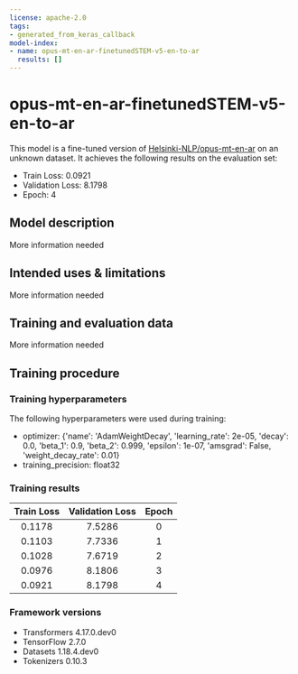 ```yaml
---
license: apache-2.0
tags:
- generated_from_keras_callback
model-index:
- name: opus-mt-en-ar-finetunedSTEM-v5-en-to-ar
  results: []
---
```


<!-- This model card has been generated automatically according to the information Keras had access to. You should
probably proofread and complete it, then remove this comment. -->

# opus-mt-en-ar-finetunedSTEM-v5-en-to-ar

This model is a fine-tuned version of [Helsinki-NLP/opus-mt-en-ar](https://huggingface.co/Helsinki-NLP/opus-mt-en-ar) on an unknown dataset.
It achieves the following results on the evaluation set:
- Train Loss: 0.0921
- Validation Loss: 8.1798
- Epoch: 4

## Model description

More information needed

## Intended uses & limitations

More information needed

## Training and evaluation data

More information needed

## Training procedure

### Training hyperparameters

The following hyperparameters were used during training:
- optimizer: {'name': 'AdamWeightDecay', 'learning_rate': 2e-05, 'decay': 0.0, 'beta_1': 0.9, 'beta_2': 0.999, 'epsilon': 1e-07, 'amsgrad': False, 'weight_decay_rate': 0.01}
- training_precision: float32

### Training results

| Train Loss | Validation Loss | Epoch |
|:----------:|:---------------:|:-----:|
| 0.1178     | 7.5286          | 0     |
| 0.1103     | 7.7336          | 1     |
| 0.1028     | 7.6719          | 2     |
| 0.0976     | 8.1806          | 3     |
| 0.0921     | 8.1798          | 4     |


### Framework versions

- Transformers 4.17.0.dev0
- TensorFlow 2.7.0
- Datasets 1.18.4.dev0
- Tokenizers 0.10.3
